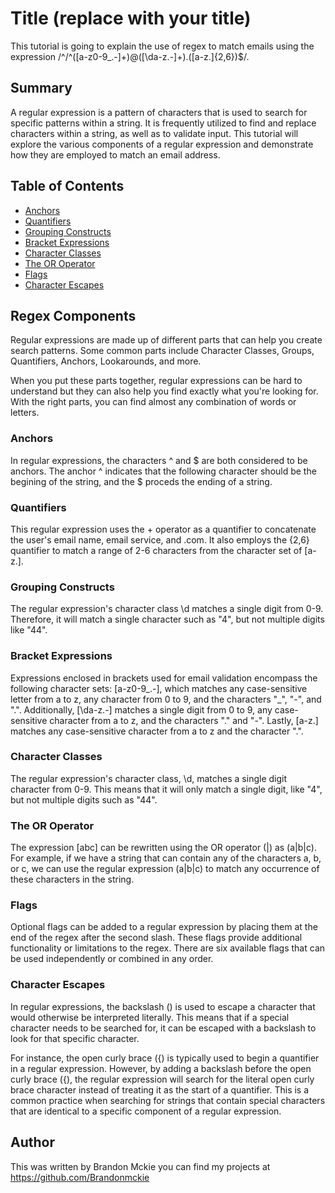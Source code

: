 # Title (replace with your title)

This tutorial is going to explain the use of regex to match emails using the expression /^/^([a-z0-9_\.-]+)@([\da-z\.-]+)\.([a-z\.]{2,6})$/.

## Summary

A regular expression is a pattern of characters that is used to search for specific patterns within a string. It is frequently utilized to find and replace characters within a string, as well as to validate input. This tutorial will explore the various components of a regular expression and demonstrate how they are employed to match an email address.

## Table of Contents

- [Anchors](#anchors)
- [Quantifiers](#quantifiers)
- [Grouping Constructs](#grouping-constructs)
- [Bracket Expressions](#bracket-expressions)
- [Character Classes](#character-classes)
- [The OR Operator](#the-or-operator)
- [Flags](#flags)
- [Character Escapes](#character-escapes)

## Regex Components

Regular expressions are made up of different parts that can help you create search patterns. Some common parts include Character Classes, Groups, Quantifiers, Anchors, Lookarounds, and more.

When you put these parts together, regular expressions can be hard to understand but they can also help you find exactly what you're looking for. With the right parts, you can find almost any combination of words or letters.

### Anchors

In regular expressions, the characters ^ and $ are both considered to be anchors. The anchor ^ indicates that the following character should be the begining of the string, and the $ proceds the ending of a string.

### Quantifiers

This regular expression uses the + operator as a quantifier to concatenate the user's email name, email service, and .com. It also employs the {2,6} quantifier to match a range of 2-6 characters from the character set of [a-z.].

### Grouping Constructs

The regular expression's character class \d matches a single digit from 0-9. Therefore, it will match a single character such as "4", but not multiple digits like "44".

### Bracket Expressions

Expressions enclosed in brackets used for email validation encompass the following character sets: [a-z0-9_\.-], which matches any case-sensitive letter from a to z, any character from 0 to 9, and the characters "\_", "-", and ".". Additionally, [\da-z\.-] matches a single digit from 0 to 9, any case-sensitive character from a to z, and the characters "." and "-". Lastly, [a-z\.] matches any case-sensitive character from a to z and the character ".".

### Character Classes

The regular expression's character class, \d, matches a single digit character from 0-9. This means that it will only match a single digit, like "4", but not multiple digits such as "44".

### The OR Operator

The expression [abc] can be rewritten using the OR operator (|) as (a|b|c). For example, if we have a string that can contain any of the characters a, b, or c, we can use the regular expression (a|b|c) to match any occurrence of these characters in the string.

### Flags

Optional flags can be added to a regular expression by placing them at the end of the regex after the second slash. These flags provide additional functionality or limitations to the regex. There are six available flags that can be used independently or combined in any order.

### Character Escapes

In regular expressions, the backslash (\) is used to escape a character that would otherwise be interpreted literally. This means that if a special character needs to be searched for, it can be escaped with a backslash to look for that specific character.

For instance, the open curly brace ({) is typically used to begin a quantifier in a regular expression. However, by adding a backslash before the open curly brace (\{), the regular expression will search for the literal open curly brace character instead of treating it as the start of a quantifier. This is a common practice when searching for strings that contain special characters that are identical to a specific component of a regular expression.

## Author

This was written by Brandon Mckie you can find my projects at https://github.com/Brandonmckie
